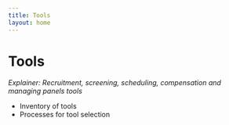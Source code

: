 ```yaml
---
title: Tools
layout: home
---
```


# Tools 
_Explainer: Recruitment, screening, scheduling, compensation and managing panels tools_
* Inventory of tools 
* Processes for tool selection 
